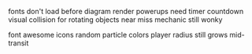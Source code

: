 fonts don't load before diagram render
powerups need timer countdown visual
collision for rotating objects
near miss mechanic still wonky

font awesome icons
random particle colors
player radius still grows mid-transit